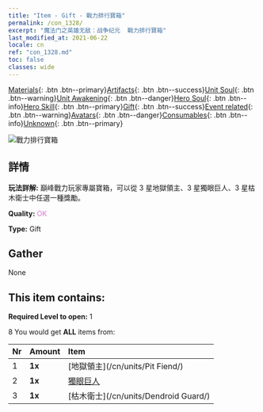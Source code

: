```yaml
---
title: "Item - Gift - 戰力排行寶箱"
permalink: /con_1328/
excerpt: "魔法门之英雄无敌：战争纪元  戰力排行寶箱"
last_modified_at: 2021-06-22
locale: cn
ref: "con_1328.md"
toc: false
classes: wide
---
```

 [Materials](/ItemsCN/){: .btn .btn--primary}[Artifacts](/ItemsCN/Artifacts/){: .btn .btn--success}[Unit Soul](/ItemsCN/UnitSoul/){: .btn .btn--warning}[Unit Awakening](/ItemsCN/UnitAwakening/){: .btn .btn--danger}[Hero Soul](/ItemsCN/HeroSoul/){: .btn .btn--info}[Hero Skill](/ItemsCN/HeroSkill/){: .btn .btn--primary}[Gift](/ItemsCN/Gift/){: .btn .btn--success}[Event related](/ItemsCN/Events/){: .btn .btn--warning}[Avatars](/ItemsCN/Avatars/){: .btn .btn--danger}[Consumables](/ItemsCN/Consumables/){: .btn .btn--info}[Unknown](/ItemsCN/Unknown/){: .btn .btn--primary}

 ![戰力排行寶箱](/images/t/i_905001.png)

## 詳情
 **玩法詳解:** 巔峰戰力玩家專屬寶箱，可以從 3 星地獄領主、3 星獨眼巨人、3 星枯木衛士中任選一種獎勵。

 **Quality:** <span style="color: #DA70D6">OK</span>

 **Type:** Gift

## Gather

  None

## This item contains:

 **Required Level to open:** 1

 8 You would get **ALL** items  from:

  | Nr | Amount |     Item    |
  |:---|:-------|:------------|
  | 1 |  **1x** | [地獄領主](/cn/units/Pit Fiend/) |  | 
  | 2 |  **1x** | [獨眼巨人](/cn/units/Cyclops/) |  | 
  | 3 |  **1x** | [枯木衛士](/cn/units/Dendroid Guard/) |  | 
